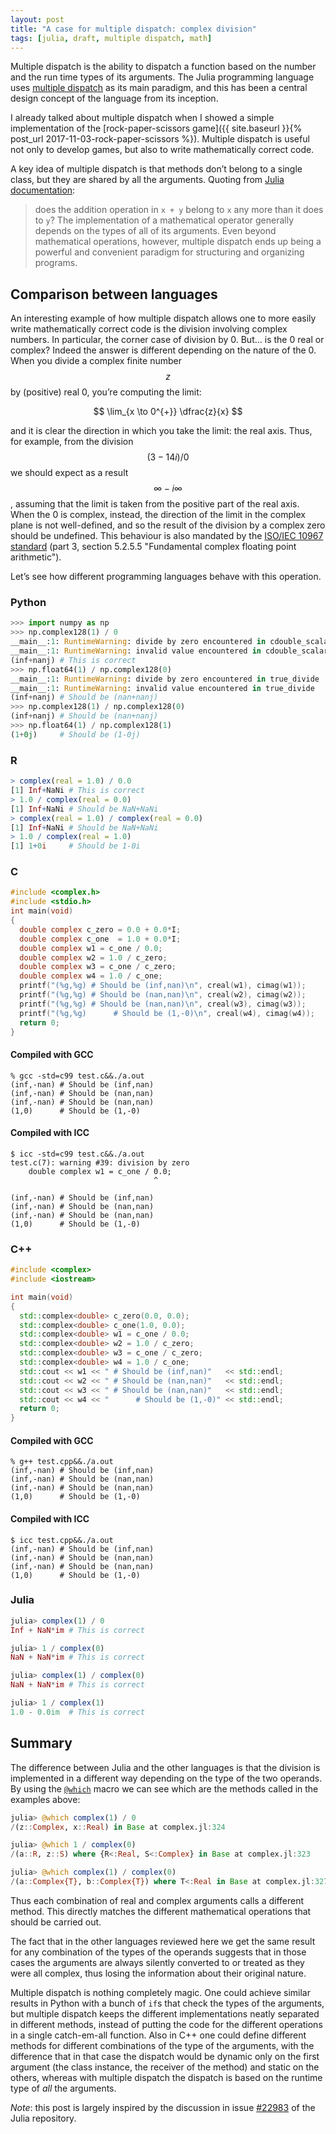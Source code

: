 ```yaml
---
layout: post
title: "A case for multiple dispatch: complex division"
tags: [julia, draft, multiple dispatch, math]
---
```


Multiple dispatch is the ability to dispatch a function based on the number and
the run time types of its arguments.  The Julia programming language uses
[multiple dispatch](https://en.wikipedia.org/wiki/Multiple_dispatch) as its main
paradigm, and this has been a central design concept of the language from its
inception.

I already talked about multiple dispatch when I showed a simple implementation
of the [rock-paper-scissors game]({{ site.baseurl }}{% post_url 2017-11-03-rock-paper-scissors %}).
Multiple dispatch is useful not only to develop games, but also to write
mathematically correct code.

A key idea of multiple dispatch is that methods don’t belong to a single class,
but they are shared by all the arguments.  Quoting from [Julia
documentation](https://docs.julialang.org/en/v1/manual/methods/):

> does the addition operation in `x + y` belong to `x` any more than it does to
> `y`?  The implementation of a mathematical operator generally depends on the
> types of all of its arguments.  Even beyond mathematical operations, however,
> multiple dispatch ends up being a powerful and convenient paradigm for
> structuring and organizing programs.

## Comparison between languages

An interesting example of how multiple dispatch allows one to more easily write
mathematically correct code is the division involving complex numbers.  In
particular, the corner case of division by 0.  But... is the 0 real or complex?
Indeed the answer is different depending on the nature of the 0.  When you
divide a complex finite number $$z$$ by (positive) real 0, you’re computing the
limit:

$$ \lim_{x \to 0^{+}} \dfrac{z}{x} $$

and it is clear the direction in which you take the limit: the real axis.  Thus,
for example, from the division $$(3 - 14i)/0$$ we should expect as a result
$$\infty - i\infty$$, assuming that the limit is taken from the positive part of
the real axis.  When the 0 is complex, instead, the direction of the limit in
the complex plane is not well-defined, and so the result of the division by a
complex zero should be undefined.  This behaviour is also mandated by the
[ISO/IEC 10967 standard](https://en.wikipedia.org/wiki/ISO/IEC_10967) (part 3,
section 5.2.5.5 "Fundamental complex floating point arithmetic").

Let’s see how different programming languages behave with this operation.

### Python

```python
>>> import numpy as np
>>> np.complex128(1) / 0
__main__:1: RuntimeWarning: divide by zero encountered in cdouble_scalars
__main__:1: RuntimeWarning: invalid value encountered in cdouble_scalars
(inf+nanj) # This is correct
>>> np.float64(1) / np.complex128(0)
__main__:1: RuntimeWarning: divide by zero encountered in true_divide
__main__:1: RuntimeWarning: invalid value encountered in true_divide
(inf+nanj) # Should be (nan+nanj)
>>> np.complex128(1) / np.complex128(0)
(inf+nanj) # Should be (nan+nanj)
>>> np.float64(1) / np.complex128(1)
(1+0j)     # Should be (1-0j)
```

### R

```r
> complex(real = 1.0) / 0.0
[1] Inf+NaNi # This is correct
> 1.0 / complex(real = 0.0)
[1] Inf+NaNi # Should be NaN+NaNi
> complex(real = 1.0) / complex(real = 0.0)
[1] Inf+NaNi # Should be NaN+NaNi
> 1.0 / complex(real = 1.0)
[1] 1+0i     # Should be 1-0i
```

### C

```c
#include <complex.h>
#include <stdio.h>
int main(void)
{
  double complex c_zero = 0.0 + 0.0*I;
  double complex c_one  = 1.0 + 0.0*I;
  double complex w1 = c_one / 0.0;
  double complex w2 = 1.0 / c_zero;
  double complex w3 = c_one / c_zero;
  double complex w4 = 1.0 / c_one;
  printf("(%g,%g) # Should be (inf,nan)\n", creal(w1), cimag(w1));
  printf("(%g,%g) # Should be (nan,nan)\n", creal(w2), cimag(w2));
  printf("(%g,%g) # Should be (nan,nan)\n", creal(w3), cimag(w3));
  printf("(%g,%g)      # Should be (1,-0)\n", creal(w4), cimag(w4));
  return 0;
}
```

#### Compiled with GCC

```
% gcc -std=c99 test.c&&./a.out
(inf,-nan) # Should be (inf,nan)
(inf,-nan) # Should be (nan,nan)
(inf,-nan) # Should be (nan,nan)
(1,0)      # Should be (1,-0)
```

#### Compiled with ICC

```
$ icc -std=c99 test.c&&./a.out
test.c(7): warning #39: division by zero
    double complex w1 = c_one / 0.0;
                                ^

(inf,-nan) # Should be (inf,nan)
(inf,-nan) # Should be (nan,nan)
(inf,-nan) # Should be (nan,nan)
(1,0)      # Should be (1,-0)
```

### C++

```cpp
#include <complex>
#include <iostream>

int main(void)
{
  std::complex<double> c_zero(0.0, 0.0);
  std::complex<double> c_one(1.0, 0.0);
  std::complex<double> w1 = c_one / 0.0;
  std::complex<double> w2 = 1.0 / c_zero;
  std::complex<double> w3 = c_one / c_zero;
  std::complex<double> w4 = 1.0 / c_one;
  std::cout << w1 << " # Should be (inf,nan)"   << std::endl;
  std::cout << w2 << " # Should be (nan,nan)"   << std::endl;
  std::cout << w3 << " # Should be (nan,nan)"   << std::endl;
  std::cout << w4 << "      # Should be (1,-0)" << std::endl;
  return 0;
}
```

#### Compiled with GCC

```
% g++ test.cpp&&./a.out
(inf,-nan) # Should be (inf,nan)
(inf,-nan) # Should be (nan,nan)
(inf,-nan) # Should be (nan,nan)
(1,0)      # Should be (1,-0)
```

#### Compiled with ICC

```
$ icc test.cpp&&./a.out
(inf,-nan) # Should be (inf,nan)
(inf,-nan) # Should be (nan,nan)
(inf,-nan) # Should be (nan,nan)
(1,0)      # Should be (1,-0)
```

### Julia

```julia
julia> complex(1) / 0
Inf + NaN*im # This is correct

julia> 1 / complex(0)
NaN + NaN*im # This is correct

julia> complex(1) / complex(0)
NaN + NaN*im # This is correct

julia> 1 / complex(1)
1.0 - 0.0im  # This is correct
```

## Summary

The difference between Julia and the other languages is that the division is
implemented in a different way depending on the type of the two operands.  By
using the
[`@which`](https://docs.julialang.org/en/v1/stdlib/InteractiveUtils/#InteractiveUtils.@which)
macro we can see which are the methods called in the examples above:
```julia
julia> @which complex(1) / 0
/(z::Complex, x::Real) in Base at complex.jl:324

julia> @which 1 / complex(0)
/(a::R, z::S) where {R<:Real, S<:Complex} in Base at complex.jl:323

julia> @which complex(1) / complex(0)
/(a::Complex{T}, b::Complex{T}) where T<:Real in Base at complex.jl:327
```
Thus each combination of real and complex arguments calls a different method.
This directly matches the different mathematical operations that should be
carried out.

The fact that in the other languages reviewed here we get the same result for
any combination of the types of the operands suggests that in those cases the
arguments are always silently converted to or treated as they were all complex,
thus losing the information about their original nature.

Multiple dispatch is nothing completely magic.  One could achieve similar
results in Python with a bunch of `if`s that check the types of the arguments,
but multiple dispatch keeps the different implementations neatly separated in
different methods, instead of putting the code for the different operations in a
single catch-em-all function.  Also in C++ one could define different methods
for different combinations of the type of the arguments, with the difference
that in that case the dispatch would be dynamic only on the first argument (the
class instance, the receiver of the method) and static on the others, whereas
with multiple dispatch the dispatch is based on the runtime type of *all* the
arguments.

*Note*: this post is largely inspired by the discussion in issue
[#22983](https://github.com/JuliaLang/julia/issues/22983) of the Julia
repository.

<!-- Local Variables: -->
<!-- ispell-local-dictionary: "british" -->
<!-- End: -->
